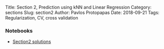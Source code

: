 Title: Section 2, Prediction using kNN and Linear Regression
Category: sections
Slug: section2
Author: Pavlos Protopapas
Date: 2018-09-21
Tags: Regularization, CV, cross validation


### Notebooks

- [Section2 solutions]({filename}../../sections/section2/notebook/section_2_solutions.ipynb) 
